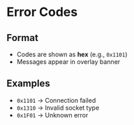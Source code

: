 # Error Codes

## Format
- Codes are shown as **hex** (e.g., `0x1101`)
- Messages appear in overlay banner

## Examples
- `0x1101` → Connection failed
- `0x1310` → Invalid socket type
- `0x1F01` → Unknown error
